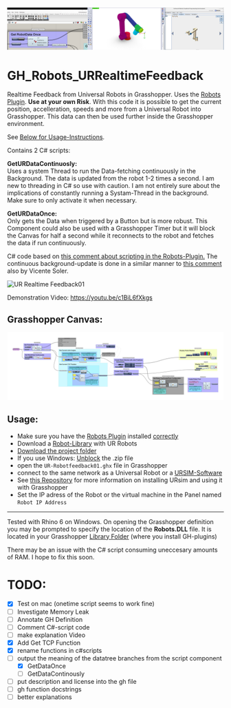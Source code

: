 ![overview Image UR feedback](URFeedbackOverviewImg.png)

# GH_Robots_URRealtimeFeedback
 Realtime Feedback from Universal Robots in Grasshopper. Uses the [Robots Plugin](https://github.com/visose/Robots/). **Use at your own Risk**. 
 With this code it is possible to get the current position, accelleration, speeds and more from a Universal Robot into Grasshopper. This data can then be used further inside the Grasshopper environment. 

 See [Below for Usage-Instructions](#usage). 
 
 Contains 2 C# scripts: 

 **GetURDataContinuosly:**  
Uses a system Thread to run the Data-fetching continuously in the Background. The data is updated from the robot 1-2 times a second. I am new to threading in C# so use with caution. I am not entirely sure about the implications of constantly running a Systam-Thread in the background. Make sure to only activate it when necessary. 

**GetURDataOnce:**  
Only gets the Data when triggered by a Button but is more robust. This Component could also be used with a Grasshopper Timer but it will block the Canvas for half a second while it reconnects to the robot and fetches the data if run continuously. 

 C# code based on [this comment about scripting in the Robots-Plugin.](https://github.com/visose/Robots/issues/19#issuecomment-520556168) The continuous background-update is done in a similar manner to [this comment](https://www.grasshopper3d.com/forum/topics/getting-output-from-each-iteration-of-the-loop-in-c?commentId=2985220%3AComment%3A1668449) also by Vicente Soler.

![UR Realtime Feedback01](https://media3.giphy.com/media/EjhP0Xyx0qNc8hxUZq/giphy.gif)

Demonstration Video: 
https://youtu.be/c1BiL6fXkgs 


## Grasshopper Canvas:

![UR Realtime GH-Canvas](Resources/UR-Robotfeedback01_Canvas01.png)

## <a name="usage"></a> Usage: 
- Make sure you have the [Robots Plugin](https://github.com/visose/Robots/) installed [correctly](https://github.com/visose/Robots/wiki#installation)
- Download a [Robot-Library](https://github.com/visose/Robots/wiki/Robot-libraries) with UR Robots
- [Download the project folder](https://github.com/robin-gdwl/GH_Robots_URRealtimeFeedback/archive/main.zip)
- If you use Windows: [Unblock](https://wiki.mcneel.com/rhino/unblockplugin) the .zip file 
- open the `UR-Robotfeedback01.ghx` file in Grasshopper 
- connect to the same network as a Universal Robot or a [URSIM-Software](https://www.universal-robots.com/download/?filters[]=98759&query=) 
- See [this Repository](https://github.com/a-vi-shek/URSim-Grasshopper-Link) for more information on installing URsim and using it with Grasshopper
- Set the IP adress of the Robot or the virtual machine in the Panel named `Robot IP Address`
___
Tested with Rhino 6 on Windows. 
On opening the Grasshopper definition you may be prompted to specify the location of the **Robots.DLL** file. It is located in your Grasshopper [Library Folder](https://aws1.discourse-cdn.com/mcneel/original/3X/3/a/3a92b414f32d6b2f9038826fa0c8547087625e09.png) (where you install GH-plugins)

There may be an issue with the C# script consuming uneccesary amounts of RAM. I hope to fix this soon. 

# TODO:
- [x] Test on mac (onetime script seems to work fine)
- [ ] Investigate Memory Leak
- [ ] Annotate GH Definition 
- [ ] Comment C#-script code
- [ ] make explanation Video 
- [x] Add Get TCP Function 
- [x] rename functions in c#scripts 
- [ ] output the meaning of the datatree branches from the script component
  - [x] GetDataOnce
  - [ ] GetDataContinously
- [ ] put description and license into the gh file
- [ ] gh function docstrings 
- [ ] better explanations
